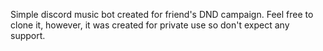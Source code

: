 Simple discord music bot created for friend's DND campaign. Feel free to clone it, however, it was created for private use so don't expect any support.
